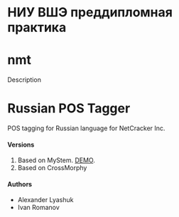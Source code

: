 # НИУ ВШЭ преддипломная практика

# nmt
Description


# Russian POS Tagger
POS tagging for Russian language for NetCracker Inc.

#### Versions
1. Based on MyStem. [DEMO](http://159.65.201.37:7000/).
2. Based on CrossMorphy

#### Authors
* Alexander Lyashuk
* Ivan Romanov
